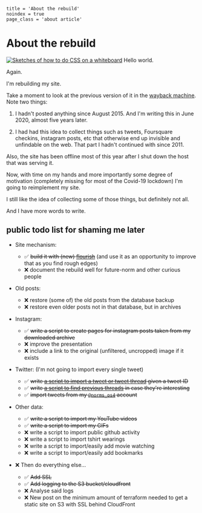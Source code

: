 ```
title = 'About the rebuild'
noindex = true
page_class = 'about article'
```

# About the rebuild

[![Sketches of how to do CSS on a whiteboard](https://mnf.m17s.net/2012/07/31/dropping-a-css-knowledge-bomb-on-rujmah.jpg)][img] Hello world.

Again.

I'm rebuilding my site.

Take a moment to look at the previous version of it in the
[wayback machine][wb]. Note two things:

1. I hadn't posted anything since August 2015. And I'm writing this in June 2020,
    almost five years later.

2. I had had this idea to collect things such as tweets, Foursquare checkins,
   instagram posts, etc that otherwise end up invisible and unfindable on the
   web. That part I hadn't continued with since 2011.

Also, the site has been offline most of this year
after I shut down the host that was serving it.

Now, with time on my hands
and more importantly some degree of motivation
(completely missing for most of the Covid-19 lockdown)
I'm going to reimplement my site.

I still like the idea of collecting some of those things,
but definitely not all.

And I have more words to write.


## public todo list for shaming me later


* Site mechanism:
  * ✅ <del>build it with (new) [flourish][fl]</del> 
    (and use it as an opportunity to improve that as you find rough edges)
  * ❌ document the rebuild well for future-norm and other curious people

* Old posts:
  * ❌ restore (some of) the old posts from the database backup
  * ❌ restore even older posts not in that database, but in archives

* Instagram:
  * ✅ <del>write a script to create pages for instagram posts
    taken from my downloaded archive</del>
  * ❌ improve the presentation
  * ❌ include a link to the original (unfiltered, uncropped) image if
    it exists 

* Twitter: (I'm not going to import every single tweet)
  * ✅ <del>write [a script to import a tweet or tweet thread][tw] given a tweet ID</del>
  * ✅ <del>write [a script to find previous threads][find] in case they're interesting</del>
  * ✅ <del>import tweets from my [`@norms_ps4`][ps4] account</del>

* Other data:
  * ✅ <del>write a script to import my YouTube videos</del>
  * ✅ <del>write a script to import my GIFs</del>
  * ❌ write a script to import public github activity
  * ❌ write a script to import tshirt wearings
  * ❌ write a script to import/easily add movie watching
  * ❌ write a script to import/easily add bookmarks

* ❌ Then do everything else...
  * ✅ <del>Add SSL</del>
  * ✅ <del>Add logging to the S3 bucket/cloudfront</del>
  * ❌ Analyse said logs
  * ❌ New post on the minimum amount of terraform needed to get a static site
    on S3 with SSL behind CloudFront

[fl]: https://github.com/norm/flourish
[wb]: https://web.archive.org/web/20180823220441/http://marknormanfrancis.com/
[img]: /2012/07/31/dropping-a-css-knowledge-bomb-on-rujmah
[tw]: https://github.com/norm/marknormanfrancis.com/blob/master/script/add_tweets
[find]: https://github.com/norm/marknormanfrancis.com/blob/master/script/find_tweets
[ps4]: https://twitter.com/norms_ps4
